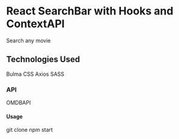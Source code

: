 # React SearchBar with Hooks and ContextAPI

Search any movie 

## Technologies Used

Bulma CSS
Axios
SASS

### API

OMDBAPI

#### Usage

git clone 
npm start






